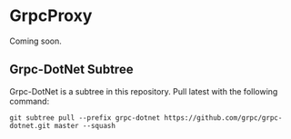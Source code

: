 # GrpcProxy

Coming soon.

## Grpc-DotNet Subtree

Grpc-DotNet is a subtree in this repository. Pull latest with the following command:

```
git subtree pull --prefix grpc-dotnet https://github.com/grpc/grpc-dotnet.git master --squash
```